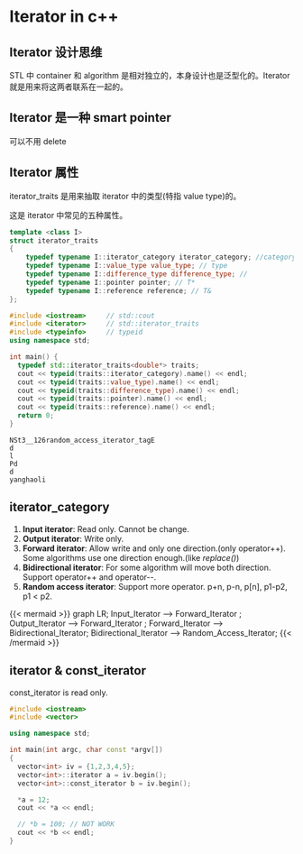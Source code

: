 # Iterator in c++


## Iterator 设计思维

STL 中 container 和 algorithm 是相对独立的，本身设计也是泛型化的。Iterator 就是用来将这两者联系在一起的。

## Iterator 是一种 smart pointer

可以不用 delete

## Iterator 属性

iterator_traits 是用来抽取 iterator 中的类型(特指 value type)的。

这是 iterator 中常见的五种属性。

```cpp
template <class I>
struct iterator_traits
{
    typedef typename I::iterator_category iterator_category; //category
    typedef typename I::value_type value_type; // type
    typedef typename I::difference_type difference_type; //
    typedef typename I::pointer pointer; // T*
    typedef typename I::reference reference; // T&
};
```

```cpp
#include <iostream>     // std::cout
#include <iterator>     // std::iterator_traits
#include <typeinfo>     // typeid
using namespace std;

int main() {
  typedef std::iterator_traits<double*> traits;
  cout << typeid(traits::iterator_category).name() << endl;
  cout << typeid(traits::value_type).name() << endl;
  cout << typeid(traits::difference_type).name() << endl;
  cout << typeid(traits::pointer).name() << endl;
  cout << typeid(traits::reference).name() << endl;
  return 0;
}
```

```
NSt3__126random_access_iterator_tagE
d
l
Pd
d
yanghaoli
```

## iterator_category

1. **Input iterator**: Read only. Cannot be change.
2. **Output iterator**: Write only.
3. **Forward iterator**: Allow write and only one direction.(only operator++). Some algorithms use one direction enough.(like _replace()_)
4. **Bidirectional iterator**: For some algorithm will move both direction. Support operator++ and operator--.
5. **Random access iterator**: Support more operator. p+n, p-n, p[n], p1-p2, p1 < p2.

{{< mermaid >}}
graph LR;
    Input_Iterator --> Forward_Iterator ;
    Output_Iterator --> Forward_Iterator ;
    Forward_Iterator --> Bidirectional_Iterator;
    Bidirectional_Iterator --> Random_Access_Iterator;
{{< /mermaid >}}

## iterator & const_iterator

const_iterator is read only.

```cpp
#include <iostream>
#include <vector>

using namespace std;

int main(int argc, char const *argv[])
{
  vector<int> iv = {1,2,3,4,5};
  vector<int>::iterator a = iv.begin();
  vector<int>::const_iterator b = iv.begin();

  *a = 12;
  cout << *a << endl;

  // *b = 100; // NOT WORK
  cout << *b << endl;
}
```

